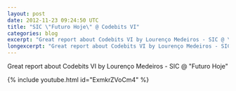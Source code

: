 ```yaml
---
layout: post
date: 2012-11-23 09:24:50 UTC
title: "SIC \"Futuro Hoje\" @ Codebits VI"
categories: blog
excerpt: "Great report about Codebits VI by Lourenço Medeiros - SIC @ \"Futuro Hoje\""
longexcerpt: "Great report about Codebits VI by Lourenço Medeiros - SIC @ \"Futuro Hoje\""
---
```


Great report about Codebits VI by Lourenço Medeiros - SIC @ "Futuro Hoje"

{% include youtube.html id="ExmkrZVoCm4" %}
